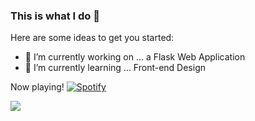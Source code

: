 ### This is what I do 👋

Here are some ideas to get you started:

- 🔭 I’m currently working on ... a Flask Web Application 
- 🌱 I’m currently learning ... Front-end Design

Now playing!
[![Spotify](https://spotify-readme-cyan.vercel.app/api/spotify-playing)](https://open.spotify.com/user/aidengit100)

<a href="https://github.com/AidenGittins/AidenGittins">
  <img align="center" src="https://github-readme-stats.vercel.app/api/top-langs/?username=AidenGittins&hide=java,html&title_color=ffffff&text_color=c9cacc&icon_color=2bbc8a&bg_color=1d1f21" />
</a>
